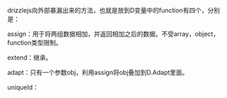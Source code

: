drizzlejs向外部暴漏出来的方法，也就是放到D变量中的function有四个，分别是：

assign：用于将两组数据相加，并返回相加之后的数据。不受array，object，function类型限制。

extend：继承。

adapt：只有一个参数obj，利用assign将obj叠加到D.Adapt里面。

uniqueId：
